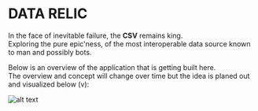 # DATA RELIC

In the face of inevitable failure, the **CSV** remains king.  
Exploring the pure epic'ness, of the most interoperable data source known to man and possibly bots.  
  
Below is an overview of the application that is getting built here.  
The overview and concept will change over time but the idea is planed out and visualized below (v):

![alt text](https://bafybeif5k6q6dwg2fxekxa5vktasf7fgtq2rqwsub2b4sqchpwkkzkru6q.ipfs.infura-ipfs.io/)

